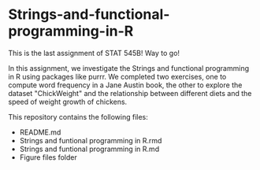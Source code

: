# Strings-and-functional-programming-in-R

This is the last assignment of STAT 545B! Way to go!

In this assignment, we investigate the Strings and functional programming in R using packages like purrr. We completed two exercises, one to compute word frequency in a Jane Austin book, 
the other to explore the dataset "ChickWeight" and the relationship between different diets and the speed of weight growth of chickens.

This repository contains the following files:
+ README.md
+ Strings and funtional programming in R.rmd
+ Strings and funtional programming in R.md
+ Figure files folder


